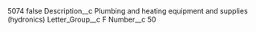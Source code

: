 <?xml version="1.0" encoding="UTF-8"?>
<CustomMetadata xmlns="http://soap.sforce.com/2006/04/metadata" xmlns:xsi="http://www.w3.org/2001/XMLSchema-instance" xmlns:xsd="http://www.w3.org/2001/XMLSchema">
    <label>5074</label>
    <protected>false</protected>
    <values>
        <field>Description__c</field>
        <value xsi:type="xsd:string">Plumbing and heating equipment and supplies (hydronics)</value>
    </values>
    <values>
        <field>Letter_Group__c</field>
        <value xsi:type="xsd:string">F</value>
    </values>
    <values>
        <field>Number__c</field>
        <value xsi:type="xsd:string">50</value>
    </values>
</CustomMetadata>
